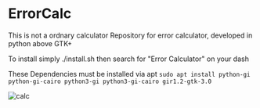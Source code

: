 # ErrorCalc
This is not a ordnary calculator 
Repository for error calculator, developed in python above GTK+


To install simply ./install.sh then search for "Error Calculator" on your dash

These Dependencies must be installed via apt
 `sudo apt install python-gi python-gi-cairo python3-gi python3-gi-cairo gir1.2-gtk-3.0`

![calc](https://imgur.com/6YLhXwr.png)
